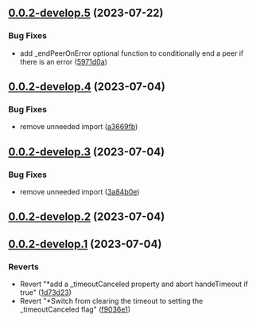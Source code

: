 ## [0.0.2-develop.5](https://git.lumeweb.com/LumeWeb/rpc-client/compare/v0.0.2-develop.4...v0.0.2-develop.5) (2023-07-22)


### Bug Fixes

* add _endPeerOnError optional function to conditionally end a peer if there is an error ([5971d0a](https://git.lumeweb.com/LumeWeb/rpc-client/commit/5971d0ace858eebd30afbf4b644457d42acc04dd))

## [0.0.2-develop.4](https://git.lumeweb.com/LumeWeb/rpc-client/compare/v0.0.2-develop.3...v0.0.2-develop.4) (2023-07-04)


### Bug Fixes

* remove unneeded import ([a3669fb](https://git.lumeweb.com/LumeWeb/rpc-client/commit/a3669fb403e89185a19cd599b3e9464d240e8455))

## [0.0.2-develop.3](https://git.lumeweb.com/LumeWeb/rpc-client/compare/v0.0.2-develop.2...v0.0.2-develop.3) (2023-07-04)


### Bug Fixes

* remove unneeded import ([3a84b0e](https://git.lumeweb.com/LumeWeb/rpc-client/commit/3a84b0e1cb52f3732ddf06a089f9864735e1be34))

## [0.0.2-develop.2](https://git.lumeweb.com/LumeWeb/rpc-client/compare/v0.0.2-develop.1...v0.0.2-develop.2) (2023-07-04)

## [0.0.2-develop.1](https://git.lumeweb.com/LumeWeb/rpc-client/compare/v0.0.1...v0.0.2-develop.1) (2023-07-04)


### Reverts

* Revert "*add a _timeoutCanceled property and abort handeTimeout if true" ([1d73d23](https://git.lumeweb.com/LumeWeb/rpc-client/commit/1d73d2370057c6efca45a00f1676722ccd3ac3ab))
* Revert "*Switch from clearing the timeout to setting the _timeoutCanceled flag" ([f9036e1](https://git.lumeweb.com/LumeWeb/rpc-client/commit/f9036e1c73572e38e27fdf748cc164c4f2ca32e1))
